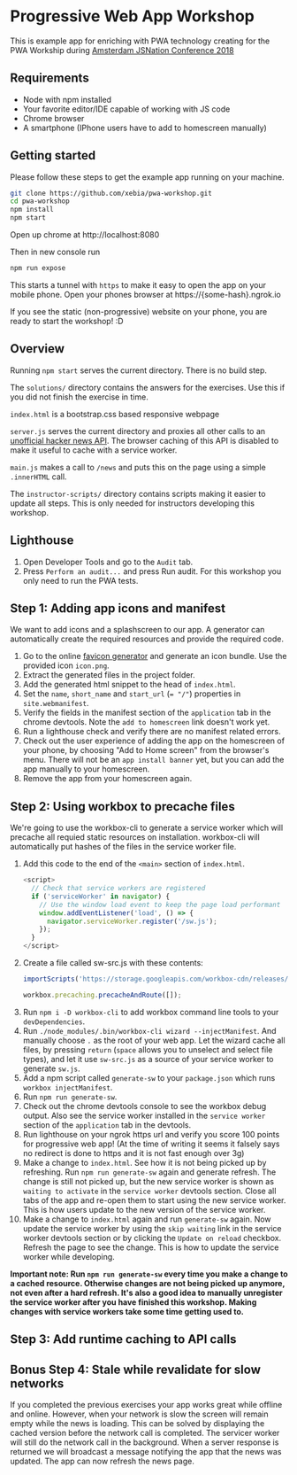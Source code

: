 # Progressive Web App Workshop
This is example app for enriching with PWA technology creating for the PWA Workship during 
[Amsterdam JSNation Conference 2018](https://amsterdamjs.com/)

## Requirements
* Node with npm installed
* Your favorite editor/IDE capable of working with JS code
* Chrome browser
* A smartphone (IPhone users have to add to homescreen manually)

## Getting started
Please follow these steps to get the example app running on your machine.

```bash
git clone https://github.com/xebia/pwa-workshop.git
cd pwa-workshop
npm install
npm start
```
Open up chrome at http://localhost:8080

Then in new console run
```bash
npm run expose
```

This starts a tunnel with `https` to make it easy to open the app on your mobile phone. Open your phones browser at 
https://{some-hash}.ngrok.io

If you see the static (non-progressive) website on your phone, you are ready to start the workshop! :D

## Overview
Running `npm start` serves the current directory. There is no build step.

The `solutions/` directory contains the answers for the exercises. Use this if you did not finish the exercise in 
time.

`index.html` is a bootstrap.css based responsive webpage

`server.js` serves the current directory and proxies all other calls to an 
[unofficial hacker news API](https://github.com/cheeaun/node-hnapi). The browser caching of this API is disabled to 
make it useful to cache with a service worker.

`main.js` makes a call to `/news` and puts this on the page using a simple `.innerHTML` call.

The `instructor-scripts/` directory contains scripts making it easier to update all steps. This is only needed for 
instructors developing this workshop.

## Lighthouse
1. Open Developer Tools and go to the `Audit` tab.
2. Press `Perform an audit...` and press Run audit. For this workshop you only need to run the PWA tests.

## Step 1: Adding app icons and manifest

We want to add icons and a splashscreen to our app. A generator can automatically create the required resources and 
provide the required code.

1. Go to the online [favicon generator](https://realfavicongenerator.net/) and generate an icon bundle. Use the 
provided icon `icon.png`.
2. Extract the generated files in the project folder.
3. Add the generated html snippet to the head of `index.html`.
4. Set the `name`, `short_name` and `start_url` (`= "/"`) properties in `site.webmanifest`.
5. Verify the fields in the manifest section of the `application` tab in the chrome devtools. Note the 
`add to homescreen` link doesn't work yet.
6. Run a lighthouse check and verify there are no manifest related errors.
7. Check out the user experience of adding the app on the homescreen of your phone, by choosing "Add to Home screen" 
from the browser's menu. There will not be an `app install banner` yet, but you can add the app manually to your 
homescreen.
8. Remove the app from your homescreen again.

## Step 2: Using workbox to precache files
We're going to use the workbox-cli to generate a service worker which will precache all requied static resources on 
installation. workbox-cli will automatically put hashes of the files in the service worker file.
1. Add this code to the end of the `<main>` section of `index.html`.
    ```js
    <script>
      // Check that service workers are registered
      if ('serviceWorker' in navigator) {
        // Use the window load event to keep the page load performant
        window.addEventListener('load', () => {
          navigator.serviceWorker.register('/sw.js');
        });
      }
    </script>
    ```
2. Create a file called sw-src.js with these contents:
    ```js
    importScripts('https://storage.googleapis.com/workbox-cdn/releases/3.2.0/workbox-sw.js');

    workbox.precaching.precacheAndRoute([]);
    ```
3. Run `npm i -D workbox-cli` to add workbox command line tools to your `devDependencies`.
4. Run `./node_modules/.bin/workbox-cli wizard --injectManifest`. And manually choose `.` as the root of your web app.
Let the wizard cache all files, by pressing `return` (`space` allows you to unselect and select file types), and let it 
use `sw-src.js` as a source of your service worker to generate `sw.js`.
5. Add a npm script called `generate-sw` to your `package.json` which runs `workbox injectManifest`.
6. Run `npm run generate-sw`.
7. Check out the chrome devtools console to see the workbox debug output. Also see the service worker installed in the 
`service worker` section of the `application` tab in the devtools.
8. Run lighthouse on your ngrok https url and verify you score 100 points for progressive web app! (At the time of 
writing it seems it falsely says no redirect is done to https and it is not fast enough over 3g)
9. Make a change to `index.html`. See how it is not being picked up by refreshing. Run `npm run generate-sw` again and 
generate refresh. The change is still not picked up, but the new service worker is shown as `waiting to activate` in 
the `service worker` devtools section. Close all tabs of the app and re-open them to start using the new service worker. 
This is how users update to the new version of the service worker.
10. Make a change to `index.html` again and run `generate-sw` again. Now update the service worker by using the 
`skip waiting` link in the service worker devtools section or by clicking the `Update on reload` checkbox. Refresh the 
page to see the change. This is how to update the service worker while developing.

**Important note: Run `npm run generate-sw` every time you make a change to a cached resource. Otherwise changes are not 
being picked up anymore, not even after a hard refresh. It's also a good idea to manually unregister the service worker 
after you have finished this workshop. Making changes with service workers take some time getting used to.**


## Step 3: Add runtime caching to API calls

## Bonus Step 4: Stale while revalidate for slow networks
If you completed the previous exercises your app works great while offline and online. However, when your network is 
slow the screen will remain empty while the news is loading. This can be solved by displaying the cached version before 
the network call is completed. The servicer worker will still do the network call in the background. When a server 
response is returned we will broadcast a message notifying the app that the news was updated. The app can now refresh 
the news page.